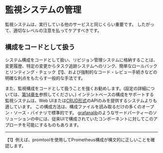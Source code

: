 # 監視システムの管理

監視システムは、実行している他のサービスと同じくらい重要です。
したがって、適切なレベルの注意を払ってケアすべきです。

## 構成をコードとして扱う

システム構成をコードとして扱い、リビジョン管理システムに格納することは、変更履歴、特定の変更からタスク追跡システムへのリンク、簡単なロールバックとリンティング・チェック【1】、および強制的なコード・レビュー手続きなどの明確な利点をもたらす一般的な手法です。

また、監視構成をコードとして扱うことを強くお勧めします。(設定の詳細については、[第14章を](../../../part02/14_configuration-degign-and-best-practices/README.md)参照してください。)
インテントベースの構成をサポートする監視システムは、Web UIまたは[CRUD形式](http://bit.ly/1G4WdV1)のAPIのみを提供するシステムよりも適しています。
この構成方法は、構成ファイルを読み取るだけの多くのオープン・ソース・バイナリで標準的です。
[grafanalib](http://bit.ly/2so5Wrx)のようなサードパーティーのソリューションの中には、従来UIで構成されていたコンポーネントに対してこのアプローチを可能にするものもあります。

----------
【1】例えば、promtoolを使用してPrometheus構成が構文的に正しいことを確認します。
